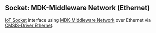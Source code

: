 Socket: MDK-Middleware Network (Ethernet)
-----------------------------------------

[IoT Socket](https://mdk-packs.github.io/IoT_Socket/html/index.html) interface using 
[MDK-Middleware Network](https://www.keil.com/pack/doc/mw/Network/html/index.html) over Ethernet via 
[CMSIS-Driver Ethernet](https://arm-software.github.io/CMSIS_5/Driver/html/index.html).
